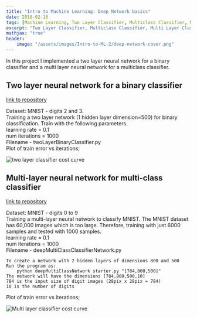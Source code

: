 ```yaml
---
title: "Intro to Machine Learning: Deep Network basics"
date: 2018-02-16
tags: [Machine Learning, Two Layer Classifier, Multiclass Classifier, Multi Layer Classifier]
excerpt: "Two Layer Classifier, Multiclass Classifier, Multi Layer Classifier" 
mathjax: "true"
header:
    image: "/assets/images/Intro-to-ML-2/deep-network-cover.png"
---
```


In this project I implemented a two layer neural network for a binary classifier and a multi layer neural network for a multiclass classifier.

## Two layer neural network for a binary classifier

[link to repository](https://github.com/AchyuthaBharadwaj/Machine-Learning/tree/master/Deep%20Network%20basics)

Dataset: MNIST - digits 2 and 3. <br />
Training a two layer network (1 hidden layer dimension=500) for binary classification. Train with the following parameters. <br />
learning rate = 0.1 <br />
num iterations = 1000 <br />
Filename - twoLayerBinaryClassifier.py <br />
Plot of train error vs iterations;

<img src="{{ site.url }}{{ site.baseurl }}/assets/images/Intro-to-ML-2/2_Layer_Binary_Classifier.png" alt="two layer classifier cost curve"/>

## Multi-layer neural network for multi-class classifier

[link to repository](https://github.com/AchyuthaBharadwaj/Machine-Learning/tree/master/Deep%20Network%20basics)

Dataset: MNIST - digits 0 to 9 <br />
Training a multi-layer neural network to classify MNIST. The MNIST dataset has 60,000 images which is too large. Therefore, training with just 6000 samples and tested with 1000 samples. <br />
learning rate = 0.1 <br />
num iterations = 1000 <br />
Filename - deepMultiClassClassifierNetwork.py <br />

    To create a network with 2 hidden layers of dimensions 800 and 500 
    Run the program as:
        python deepMultiClassNetwork starter.py "[784,800,500]"
    The network will have the dimensions [784,800,500,10]
    784 is the input size of digit images (28pix x 28pix = 784)
    10 is the number of digits

Plot of train error vs iterations;

<img src="{{ site.url }}{{ site.baseurl }}/assets/images/Intro-to-ML-2/Multi_Layer_Multi_Class_Classifier.png" alt="Multi layer classifier cost curve"/>
